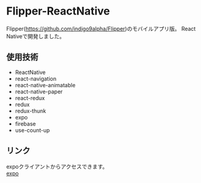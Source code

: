 # Flipper-ReactNative

Flipper(https://github.com/indigo9alpha/Flipper)のモバイルアプリ版。
React Nativeで開発しました。


## 使用技術
* ReactNative
* react-navigation
* react-native-animatable
* react-native-paper
* react-redux
* redux
* redux-thunk
* expo
* firebase
* use-count-up

## リンク
expoクライアントからアクセスできます。
<br>
[expo](https://expo.io/@indigo9alpha/flipper-rn)